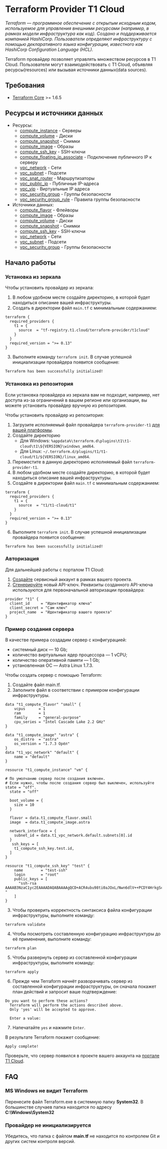 # Terraform Provider T1 Cloud

*Terraform — программное обеспечение с открытым исходным кодом, используемое для управления внешними ресурсами (например, в рамках модели инфраструктура как код). Создано и поддерживается компанией HashiCorp. Пользователи определяют инфраструктуру с помощью декларативного языка конфигурации, известного как HashiCorp Configuration Language (HCL).*

Terraform провайдер позволяет управлять множеством ресурсов в T1 Cloud. Пользователи могут взаимодействовать с T1 Cloud, объявляя ресурсы(resources) или вызывая источники данных(data sources).

## Требования
- [Terraform Core](https://developer.hashicorp.com/terraform/downloads) >= 1.6.5

## Ресурсы и источники данных
- Ресурсы:
    - [compute_instance](docs/resources/compute_instance.md) - Серверы
    - [compute_volume](docs/resources/compute_volume.md) - Диски
    - [compute_snapshot](docs/resources/compute_snapshot.md) - Снимки
    - [compute_image](docs/resources/compute_image.md) - Образы
    - [compute_ssh_key](docs/resources/compute_ssh_key.md) - SSH-ключи
    - [compute_floating_ip_associate](docs/resources/compute_floating_ip_associate.md) - Подключение публичного IP к серверу
    - [vpc_network](docs/resources/vpc_network.md) - Сети
    - [vpc_subnet](docs/resources/vpc_subnet.md) - Подсети
    - [vpc_snat_router](docs/resources/vpc_snat_router.md) - Маршрутизаторы
    - [vpc_public_ip](docs/resources/vpc_public_ip.md) - Публичные IP-адреса
    - [vpc_vip](docs/resources/vpc_vip.md) - Виртуальные IP адреса
    - [vpc_security_group](docs/resources/vpc_security_group.md) - Группы безопаcности
    - [vpc_security_group_rule](docs/resources/vpc_security_group_rule.md) - Правила группы безопаcности
- Источники данных:
    - [compute_flavor](docs/data-sources/compute_flavor.md) - Флейворы
    - [compute_image](docs/data-sources/compute_image.md) - Образы
    - [compute_volume](docs/data-sources/compute_volume.md) - Диски
    - [compute_snapshot](docs/data-sources/compute_snapshot.md) - Снимки
    - [compute_ssh_key](docs/data-sources/ssh_keys.md) - SSH-ключи
    - [vpc_network](docs/data-sources/vpc_network.md) - Сети
    - [vpc_subnet](docs/data-sources/vpc_subnet.md) - Подсети
    - [vpc_security_group](docs/data-sources/vpc_security_group.md) - Группы безопасности

## Начало работы

### Установка из зеркала

Чтобы установить провайдер из зеркала:

1. В любом удобном месте создайте директорию, в которой будет находиться описание вашей инфраструктуры.
2. Создать в директории файл `main.tf` с минимальным содержанием: 

```hcl
terraform {
  required_providers {
    t1 = {
      source  = "tf-registry.t1.cloud/terraform-provider/t1cloud"
    }
  }
  required_version = ">= 0.13"
}
```
3. Выполните команду `terraform init`. В случае успешной инициализации провайдера появится сообщение:
```
Terraform has been successfully initialized!
```

### Установка из репозитория

Если установка провайдера из зеркала вам не подходит, например, нет доступа из-за ограничений в вашем регионе или организации, вы можете установить провайдер вручную из репозитория.

Чтобы установить провайдер из репозитория:

1. Загрузите исполняемый файл провайдера `terraform-provider-t1` [для вашей платформы](bin/).
2. Создайте директорию
    - Для Windows: `%appdata%\terraform.d\plugins\t1\t1-cloud\t1\${VERSION}\windows_amd64`.
    - Для Linux: `~/.terraform.d/plugins/t1/t1-cloud/t1/${VERSION}/linux_amd64`.
3. Переместите в данную директорию исполняемый файл `terraform-provider-t1`.
4. В любом удобном месте создайте директорию, в которой будет находиться описание вашей инфраструктуры.
5. Создайте в директории файл `main.tf` с минимальным содержанием: 

```hcl
terraform {
  required_providers {
    t1 = {
      source  = "t1/t1-cloud/t1"
    }
  }
  required_version = ">= 0.13"
}
```
6. Выполните `terraform init`. В случае успешной инициализации провайдера появится сообщение:
```
Terraform has been successfully initialized!
```

### Авторизация

Для дальнейшей работы с порталом T1 Cloud:

1. [Создайте](https://docs.t1.cloud/ru/home/iam#%D1%81%D0%B5%D1%80%D0%B2%D0%B8%D1%81%D0%BD%D1%8B%D0%B5-%D0%B0%D0%BA%D0%BA%D0%B0%D1%83%D0%BD%D1%82%D1%8B) сервисный аккаунт в рамках вашего проекта.
2. [Сгенерируйте](https://docs.t1.cloud/ru/home/iam#%D1%80%D0%B0%D0%B1%D0%BE%D1%82%D0%B0-%D1%81-api) новый API-ключ. Реквизиты созданного API-ключа используются для первоначальной авторизации провайдера:
```hcl
provider "t1" {
  client_id     = "Идентификатор ключа"
  client_secret = "Сам ключ"
  project_name  = "Идентификатор вашего проекта"
}
```

### Пример создания сервера

В качестве примера создадим сервер c конфигурацией:

- системный диск — 10 Gb;
- количество виртуальных ядер процессора — 1 vCPU;
- количество оперативной памяти — 1 Gb;
- установленная ОС — Astra Linux 1.7.3.

Чтобы создать сервер с помощью Terraform:

1. Создайте файл main.tf.
2. Заполните файл в соответствии с примером конфигурации инфраструктуры.

```hcl
data "t1_compute_flavor" "small" {
	vcpus      = 1
	ram        = 1
	family     = "general-purpose"
	cpu_series = "Intel Cascade Lake 2.2 GHz"
}

data "t1_compute_image" "astra" {
	os_distro  = "astra"
	os_version = "1.7.3 Орёл"
}
data "t1_vpc_network" "default" {
	name = "default"
}

resource "t1_compute_instance" "vm" {

# По умолчанию сервер после создания включен.
# Если нужно, чтобы после создания сервер был выключен, используйте state = "off".
  state = "off"

  boot_volume = {
    size = 10
  }

  flavor = data.t1_compute_flavor.small
  image  = data.t1_compute_image.astra

  network_interface = {
    subnet_id = data.t1_vpc_network.default.subnets[0].id
  }
   ssh_keys = [
    t1_compute_ssh_key.test.id,
  ]
}

resource "t1_compute_ssh_key" "test" {
	name        = "test-ssh"
	login       = "root"
	public_keys = [
	  "ssh-rsa AAAAB3NzaC1yc2EAAAADAQABAAAAgQCD+ACR4ubu98ti0aJOxL/Nwn6dlV++PCDY4HrkgScacPxIVbgo82P/qJ/VJEc29AbKYLGDsJ1NoK8xp320UCv1FCDHzZMKEeUQU8lfTvpN2hvTQlYp42ooGSsJgp4AM4wVYs8UBfbOerXquV/rQ6t7QiECJXq5e3gNu9C7hioOmw== "
	]
}
```

3. Чтобы проверить корректность синтаксиса файла конфигурации инфраструктуры, выполните команду:
```
terraform validate
```

4. Чтобы посмотреть составленную конфигурацию инфраструктуры до её применения, выполните команду:
```
terraform plan
```

5. Чтобы развернуть сервер из составленной конфигурации инфраструктуры, выполните команду:
```
terraform apply
```

6. Прежде чем Terraform начнёт разворачивать сервер из составленной конфигурации инфраструктуры, он сначала покажет план действий и запросит ваше подтверждение: 
```
Do you want to perform these actions?
  Terraform will perform the actions described above.
  Only 'yes' will be accepted to approve.

  Enter a value:
```

7. Напечатайте `yes` и нажмите `Enter`.

В результате Terraform покажет сообщение: 
```
Apply complete!
``` 

Проверьте, что сервер появился в проекте вашего аккаунта на [портале T1 Cloud](https://console.t1.cloud/).

## FAQ

### MS Windows не видит Terraform

Перенесите файл Terraform.exe в системную папку **System32**. В большинстве случаев папка находится по адресу **C:\Windows\System32**

### Провайдер не инициализируется

Убедитесь, что папка с файлом **main.tf** не находится по контролем Git и других систем контроля версий.
